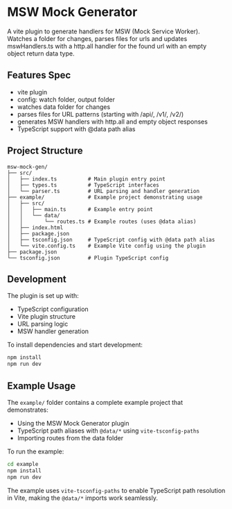 # MSW Mock Generator

A vite plugin to generate handlers for MSW (Mock Service Worker). Watches a folder for changes, parses files for urls and updates mswHandlers.ts with a http.all handler for the found url with an empty object return data type.

## Features Spec

- vite plugin
- config: watch folder, output folder
- watches data folder for changes
- parses files for URL patterns (starting with /api/, /v1/, /v2/)
- generates MSW handlers with http.all and empty object responses
- TypeScript support with @data path alias

## Project Structure

```
msw-mock-gen/
├── src/
│   ├── index.ts          # Main plugin entry point
│   ├── types.ts          # TypeScript interfaces
│   └── parser.ts         # URL parsing and handler generation
├── example/              # Example project demonstrating usage
│   ├── src/
│   │   ├── main.ts       # Example entry point
│   │   └── data/
│   │       └── routes.ts # Example routes (uses @data alias)
│   ├── index.html
│   ├── package.json
│   ├── tsconfig.json     # TypeScript config with @data path alias
│   └── vite.config.ts    # Example Vite config using the plugin
├── package.json
└── tsconfig.json         # Plugin TypeScript config
```

## Development

The plugin is set up with:
- TypeScript configuration
- Vite plugin structure
- URL parsing logic
- MSW handler generation

To install dependencies and start development:
```bash
npm install
npm run dev
```

## Example Usage

The `example/` folder contains a complete example project that demonstrates:
- Using the MSW Mock Generator plugin
- TypeScript path aliases with `@data/*` using `vite-tsconfig-paths`
- Importing routes from the data folder

To run the example:
```bash
cd example
npm install
npm run dev
```

The example uses `vite-tsconfig-paths` to enable TypeScript path resolution in Vite, making the `@data/*` imports work seamlessly.